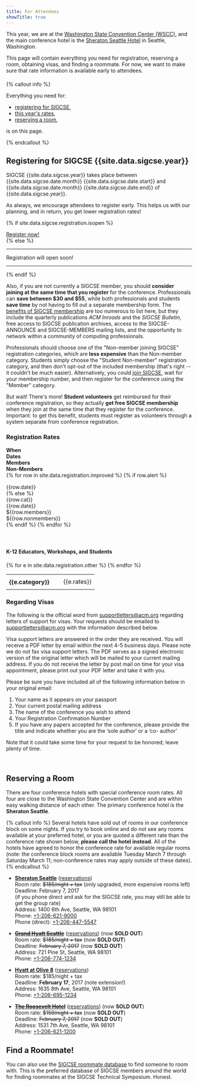 ```yaml
---
title: For Attendees
showTitle: true
---
```


This year, we are at the [Washington State Convention Center (WSCC)](http://www.wscc.com/), and the main conference hotel is the [Sheraton Seattle Hotel](http://www.sheratonseattle.com/) in Seattle, Washington.

This page will contain everything you need for registration, reserving a room, obtaining visas, and finding a roommate. For now, we want to make sure that rate information is available early to attendees.

<div class="row" style="margin-top: 20px; margin-bottom: 20px;">
{% callout info %}
<p>Everything you need for:
  <ul>
    <li> <a href="#registering">registering for SIGCSE</a>, </li>
    <li> <a href="#registrationrates">this year's rates</a>, </li>
    <!--
    <li> <a href="travelgrants.html">applying for a travel grant from SIGCSE,</a></li>
    -->
    <li> <a href="#reserving">reserving a room</a>,</li>
    <!--
    <li> <a href="#roommatedb">finding a roommate in the roommate database</a>,</li>
    <li> figuring out <a href="#travel">how to travel to {{site.data.main.conferenceCity}}</a>, and</li>
    <li> <a href="#stufftodo">what to do once you are there</a></li>
    -->
  </ul>
  is on this page.
</p>
{% endcallout %}
</div>

<a name="registering"></a>

## Registering for SIGCSE {{site.data.sigcse.year}}

<!--
# NOTES FROM NOV 23 2015 - FIXME
Early registration rates --  Apply through February 2.
Late registration rates -- Apply from February 3, through February 23.
Registration closed -- From February 24 through March 1, while we prepare registration packets
Onsite registration -- Available beginning Wednesday, March 2, at 3:00 PM, and as shown above

<div class="row">
{% callout info %}
Onsite registration will be open <b>Wednesday</b> from 3:00PM to 9:30PM, <b>Thursday</b> from 7:30AM to 5:30PM, <b>Friday</b> from 8:00AM to 5:00PM, and <b>Saturday</b> from 8:30AM to 11:45AM and 2:00PM to 3:00PM.
{% endcallout %}
</div>
-->


SIGCSE {{site.data.sigcse.year}} takes place between {{site.data.sigcse.date.month}} {{site.data.sigcse.date.start}} and {{site.data.sigcse.date.month}} {{site.data.sigcse.date.end}} of {{site.data.sigcse.year}}.

As always, we encourage attendees to register early. This helps us with our planning, and in return, you get lower registration rates!

{% if site.data.sigcse.registration.isopen %}
<div class="alert alert-success text-center">
<span class="glyphicon glyphicon-home" aria-hidden="true"></span> <a href="{{site.data.sigcse.registration.url}}">Register now!</a>
</div>
{% else %}
<div class="text-center">
  <hr>
  Registration will open soon!
  <hr>
</div>
{% endif %}

<p>Also, if you are not currently a SIGCSE member, you should <b>consider joining at the same time that you register</b> for the conference. Professionals can <b>save between $30 and $55</b>, while both professionals and students <b>save time</b> by not having to fill out a separate membership form.  The <a href="http://sigcse.org/sigcse/membership/benefits">benefits of SIGCSE membership</a>  are too numerous to list here, but they include the quarterly publications <i>ACM Inroads</i> and the <i>SIGCSE Bulletin</i>, free access to SIGCSE publication archives, access to the SIGCSE-ANNOUNCE and SIGCSE-MEMBERS mailing lists, and the opportunity to network within a community of computing professionals.</p>

Professionals should choose one of the "Non-member joining SIGCSE" registration categories, which are <b>less expensive</b> than the Non-member category. Students simply choose the "Student Non-member" registration category, and then don't opt-out of the included membership (that's right -- it couldn't be much easier). Alternatively, you could <a href="http://sigcse.org/sigcse/membership">join SIGCSE</a>, wait for your membership number, and then register for the conference using the "Member" category.

But wait! There's more! <b>Student volunteers</b> get reimbursed for their conference registration, so they actually <b>get free SIGCSE membership</b> when they join at the same time that they register for the conference. Important: to get this benefit, students must register as volunteers through a system separate from conference registration.

<a name="registrationrates"></a>

### Registration Rates

<div class = "row" style = "font-weight: bold;">
    <div class = "col-sm-2"> When </div>
    <div class = "col-sm-6"> Dates </div>
    <div class = "col-sm-2"> Members </div>
    <div class = "col-sm-2"> Non-Members </div>
</div>
{% for row in site.data.registration.improved %}
  {% if row.alert %}
  <div class = "row" style="padding-top: 15px;">
    <div class = "col-sm-12 {{row.alert}} text-center">
    {{row.date}}
    </div>
  </div>
  {% else %}
  <div class = "row">
      <div class = "col-sm-2"> {{row.cat}} </div>
      <div class = "col-sm-6"> {{row.date}} </div>
      <div class = "col-sm-2"> ${{row.members}} </div>
      <div class = "col-sm-2"> ${{row.nonmembers}} </div>
  </div>
  {% endif %}
{% endfor %}

<div class = "row" style = "padding-bottom: 20px;">&nbsp;</div>

#### K-12 Educators, Workshops, and Students

<div class="row" style="margin-top: 20px; margin-bottom: 20px;">
  <div class="col-md-11 col-md-offset-1">
    <div class="table-responsive">
      <table>
{% for e in site.data.registration.other %}
        <tr class="{{e.alert}}">
          <td style="padding-top: 10px; padding-right: 30px; padding-bottom: 10px;"><b>{{e.category}}</b></td>
          <td>{{e.rates}}</td>
        </tr>
{% endfor %}
      </table>
    </div>
  </div><!-- end row6 -->
  <!--
  <div class="col-md-4 col-md-offset-1">
    <div class="text-center">
      <img
        src="/images/amazing-people-in-amazing-sigcse2015-shirts-300.png"
        alt="Amazing People in Amazing SIGCSE 2015 Shirts"
        width="100%"
        class="image-responsive"><br>
        <em>New this year - purchase a SIGCSE 2015 t-shirt for only $6.
          <b>Pre-orders only</b>.  Order when you register for the conference.</em>
    </div>
  </div>
  -->
</div>



<!-- <div class="row" style="margin-top: 20px; margin-bottom: 20px;">
  <div class="col-md-11 col-md-offset-1">
    <div class="table-responsive">
      <table>
{% for e in site.data.registration.deadlines %}
        <tr class="{{e.alert}}">
          <td style="padding-top: 10px; padding-right: 30px; padding-bottom: 10px;"><b>{{e.category}}</b></td>
          <td>{{e.date}}</td>
        </tr>
{% endfor %}
      </table>
    </div>
  </div>
</div> -->


<!-- {% if site.data.main.isregistrationopen %}
<div class="text-center">
  <hr>
<h3><a href="{{site.data.main.registrationurl}}">The Registration Link</a></h3>
<hr>
</div>
{% else %}
{% callout info %}
A link for registration will be made available here when we finish dusting off the ol' PDP-11 that's been running things since 1971. Just replacing a few tubes, and we'll be ready to go...
{% endcallout %}
{% endif %} -->


### Regarding Visas

The following is the official word from <a href="mailto:supportletters@acm.org">supportletters@acm.org</a> regarding letters of support for visas. Your requests should be emailed to <a href="mailto:supportletters@acm.org">supportletters@acm.org</a> with the information described below.

<div class="well">
  <p>
Visa support letters are answered in the order they are received. You will receive a PDF letter by email within the next 4-5 business days.  Please note we do not fax visa support letters.  The PDF serves as a signed electronic version of the original letter which will be mailed to your current mailing address.  If you do not receive the letter by post mail on time for your visa appointment, please print out your PDF letter and take it with you.
 </p>
 <p>
Please be sure you have included all of the following information below in your original email:
 </p>

<ol>
  <li>Your name as it appears on your passport </li>

  <li>Your current postal mailing address</li>

  <li>The name of the conference you wish to attend</li>

  <li>Your Registration Confirmation Number</li>

  <li>If you have any papers accepted for the conference, please provide the title and indicate whether you are the ‘sole author’ or a ‘co- author’</li>
</ol>
</div>

Note that it could take some time for your request to be honored; leave plenty of time.

&nbsp;



<a name="reserving"></a>

## Reserving a Room

There are four conference hotels with special conference room rates.  All
four are close to the Washington State Convention Center and are within
easy walking distance of each other.  The primary conference hotel is the
**Sheraton Seattle**.

{% callout info %}
Several hotels have sold out of rooms in our conference block on some
nights.  If you try to book online and do not see any rooms available
at your preferred hotel, or you are quoted a different rate than the
conference rate shown below, <b>please call the hotel instead</b>.  All
of the hotels have agreed to honor the conference rate for available
regular rooms (note: the conference block rooms are available Tuesday
March 7 through Saturday March 11; non-conference rates may apply outside
of these dates).
{% endcallout %}

+   **<a href="http://www.sheratonseattle.com/">Sheraton Seattle</a>** (<a href="https://www.starwoodmeeting.com/events/start.action?id=1609202098&key=14E8C405">reservations</a>)<br/>
    Room rate: <s>$185/night + tax</s> (only upgraded, more expensive rooms left)<br/>
    Deadline: February 7, 2017<br/>
    (if you phone direct and ask for the SIGCSE rate, you may still be able to get the group rate)<br/>
    Address: 1400 6th Ave, Seattle, WA 98101<br/>
    Phone: <a href="tel:+1-206-621-9000">+1-206-621-9000</a><br/>
    Phone (direct): <a href="tel:+1-206-447-5547">+1-206-447-5547</a>

+   **<s><a href="http://seattle.grand.hyatt.com/">Grand Hyatt Seattle</a></s>** (<a href="https://aws.passkey.com/go/ACMSIGSCE2017GrandHyatt">reservations</a>) (now <b>SOLD OUT</b>)<br/>
    Room rate: <s>$185/night + tax</s> (now <b>SOLD OUT</b>)<br/>
    Deadline: <s>February 7, 2017</s> (now <b>SOLD OUT</b>)<br/>
    Address: 721 Pine St, Seattle, WA 98101<br/>
    Phone: <a href="tel:+1-206-774-1234">+1-206-774-1234</a>

+   **<a href="http://olive8.hyatt.com/">Hyatt at Olive 8</a>** (<a href="https://aws.passkey.com/go/ACMSIGSCE2017Olive8">reservations</a>)<br/>
    Room rate: $185/night + tax<br/>
    Deadline: <b>February 17</b>, 2017 (note extension!)<br/>
    Address: 1635 8th Ave, Seattle, WA 98101<br/>
    Phone: <a href="tel:+1-206-695-1234">+1-206-695-1234</a>

+   **<s><a href="http://roosevelthotel.com/">The Roosevelt Hotel</a></s>** (<a href="https://reservations.travelclick.com/97459?hotelId=97459&groupid=1489846#/guestsandrooms">reservations</a>) (now <b>SOLD OUT</b>)<br/>
    Room rate: <s>$159/night + tax</s> (now <b>SOLD OUT</b>)<br/>
    Deadline: <s>February 7, 2017</s> (now <b>SOLD OUT</b>)<br/>
    Address: 1531 7th Ave, Seattle, WA 98101<br/>
    Phone: <a href="tel:+1-206-621-1200">+1-206-621-1200</a>

<!--

<p>So <a href="{{site.data.main.bookingURL}}">go reserve your room now</a>. Conference room rates are guaranteed until {{site.data.main.hotelguaranteedate}}.  Please make your reservations before that date to ensure the SIGCSE rate.</p>

<p>If you encounter any difficulties in booking, don't be afraid to use the phone. The Sheraton staff will be glad to assist you. </p>


</div>
  <div class="col-md-2 col-md-offset-1 text-center">
    <img src="{{site.base}}/images/memphis/memphis-38-200.png" width="200" class="image-responsive" ></img>
  </div>
</div>


## *Probably* Needed: Overflow Options

The conference hotel is pretty full, and these are our contracted overflow hotels. They're really close to the conference center.

* **Mariott Courtyard** ([reservations](http://www.marriott.com/meeting-event-hotels/group-corporate-travel/groupCorp.mi?resLinkData=SIGCSE%202016%5EMEMMP%60ACMACMA%7CACMACMB%60133.00-133.0%60USD%60false%604%60;MEMCD%60ACMACMA%7CACMACMB%60133.00%60USD%60false%604%603/1/16%603/7/16%602/1/16&app=resvlink&stop_mobi=yes))

  Booking Code: ACMB

  Deadline: Feburary 1st, 2016

  75 Jefferson Avenue, Memphis, TN  38103

  Phone: <a href="tel:901-522-2200">901-522-2200</a>

* **Mariott SpringHill Suites** ([reservations](http://www.marriott.com/meeting-event-hotels/group-corporate-travel/groupCorp.mi?resLinkData=SIGCSE%202016%5EMEMMP%60ACMACMA%7CACMACMB%60133.00-133.0%60USD%60false%604%60;MEMCD%60ACMACMA%7CACMACMB%60133.00%60USD%60false%604%603/1/16%603/7/16%602/1/16&app=resvlink&stop_mobi=yes))

  Booking Code: ACMA

  Deadline: Feburary 1st, 2016

  85 West Court Avenue, Memphis, TN  38103

  Phone: <a href="tel:901-522-2100">901-522-2100</a>

### YET MORE HOTELS

In no particular order, these additional hotels are generally within easy transportation distance (walking, bus) of the hotel. We recommend you use Google Maps to figure out what it looks like "on the ground" before you blindly reserve space into one of these.

<ul>
{% for hotel in site.data.additionalhotels %}
<li> <b>{{hotel.name}}</b> <br>
  <ul>
    <li> Phone: {{hotel.phone}} </li>
    <li> {{hotel.address}} </li>
    {% if hotel.code %}
    <li> CODE: {{hotel.code}} </li>
    {% endif %}
  </ul>
</li>
{% endfor %}
</ul>

-->

<span class="anchor" id = "roommatedb"></span>

## Find a Roommate!

You can also use the [SIGCSE roommate database](http://sigcse.rit.edu/roommates/) to find someone to room with. This is the preferred database of SIGCSE members around the world for finding roommates at the SIGCSE Technical Symposium. Honest.

<!--

<a name="travel"></a>

## Getting to SIGCSE {{site.data.main.year}}

### {{site.data.main.nearestAirport}} (Airport Code: {{site.data.main.nearestAirportCode}})

<div class="row">
  <div class="col-md-12">
<p>
  Our airport is the {{site.data.main.nearestAirport}} (<a href="{{site.data.main.airporturl}}">{{site.data.main.airporturl}}</a>).
</p>
<p>
  The airport's phone number is <a href="tel:{{site.data.main.airportphonenumber}}">{{site.data.main.airportphonenumber}}</a>
</p>

<h3>Ground Transportation</h3>

<div class="row" >
  <div class="col-sm-12">
<em>None of this information has been verified by anyone on the ground. Your friendly neighborhood Webmaster has just gone Googling. <b>YOU HAVE BEEN WARNED</b>.</em>
</div>
</div>

<div class = "row text-center" style="margin-top: 20px">
  <div class="col-sm-12">
  <img src = "airport-hotel-route.png">
</div>
</div>

<div class = "row" style="margin-top: 20px">
  <div class = "col-sm-12">

<ul>
  <li> It <a href="http://www.matatransit.com/ridersguide/train-and-plane-connect/">appears you can take the bus</a>. I welcome local knowledge as to whether this is even feasible.</li>

<li> <a href="http://www.taxifarefinder.com/">TaxiFareFinder.com</a> suggests a taxi will run $30-40 from the airport to the hotel. </li>

<li><a href="http://www.bluescitytours.com/airport-shuttle.php">Blue City Tours</a> advertises $25/person airport shuttles (cheaper in groups). I'm sure, if there was someone who could write code in this group, we could find a way to connect people up via smartphone app, so that we could minimize travel cost and maximize ride sharing...</li>


<li>The website <a href="https://booking.airportshuttles.com/">airportshuttles.com</a> points to a number of services in Memphis, including Blacklane and GroundLink. Blacklane lists some "sedan class" rides from the hotel to the airport at roughly $56 (with room for three people, two suitcases, and two lunchboxes... I have <b>no idea</b> what the icons on this site mean), SUVs for $78 (which have room for 5 people and their associated suitcases and lunchboxes). </li>

<li>If you book online, <a href="http://www.mearstransportation.com/memphis-international-airport-transportation/">Mears Transportation</a> seems to cost around $72 for a sedan-class airport-to-hotel service.</li>



</div>
</div>

<div class = "row text-center" style="margin-top: 20px">
  <div class="col-sm-12">
Yellow Cab and Checker Cab ("sister companies") suggest that you can call them to to schedule a taxi to take you to the airport (901-577-7777 or 800-796-7750), and for scheduled group airport shuttles, call 901-577-7700 or 800-796-7750.
</div></div>

<a name="stufftodo"></a>

<h3>Once You Are There</h3>

Memphis is a great town (the Webmaster has been there before, and it's pretty groovy). We'll have information about all the excitement you hip cats can handle long before you arrive.

</div>
</div>
-->
